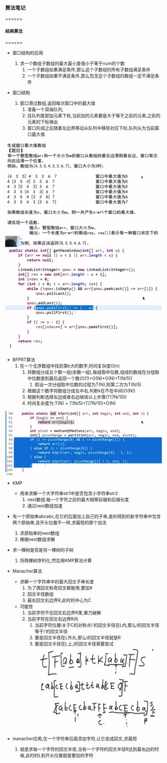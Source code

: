### 算法笔记
======

#### 经典算法
======

* 窗口结构的应用
	1. 求一个数组子数组的最大最小差值小于等于num的个数
		1. 一个子数组如果满足条件,那么这个子数组的所有子数组满足条件
		2. 一个子数组如果不满足条件,那么包含这个子数组的数组一定不满足条件

* 窗口结构
	1. 窗口滑过数组,返回每次窗口中的最大值
		1. 准备一个双端队列,
		2. 往队列尾部加元素下标,当前加的元素要是大于等于之前的元素,之前的元素的下标弹出
		3. 窗口形成之后随着左边界移动从队列中移除对应下标,队列头为当前窗口最大值

![avatar](pic/窗口结构.png)
![avatar](pic/滑动窗口算法.png)

* BFPRT算法
	1. 在一个无序数组中找到第k大的数字,时间复杂度O(n)
		1. 将数组分成五个数一组(余数一组),每组取中位数,组成的数组在分组取中位数直到最后返回一个数(O(1)+O(N)+O(N)+T(N/5))
			1. 假设一次分组取中位数的过程为T(N),则第二次为T(N/5)
		2. 根据这个数字将数组分成左中右,判断k在不在中间(O(N))
		3. 根据判断选择左边或者右边继续以上步骤(T(7N/10))
		4. 时间复杂度为:T(N) = T(N/5)+T(7N/10)+O(N)
	
![avatar](pic/bfprt算法主体.png)

* KMP
    * 用来求解一个大字符串str1中是否包含小字符串str2
        1. next数组:每一个字符之前的最大相等前缀和后缀长度
        2. 通过next数组加速
        
* 有一个原始串abcabc,在它的后面加上自己的子串,是的得到的新字符串中包含两个原始串,且开头位置不一样,求最短的那个加法
    1. 求原始串的next数组
    2. 根据next数组求解
* 求一棵树是否是另一棵树的子树
    1. 将两棵树序列化,然后用KMP算法计算
    
* Manacher算法
    * 求解一个字符串中的最大回文子串长度
        1. 为了偶回文和奇回文都能用,要加#
        1. 回文半径数组
        2. 最右回文右边界R,此时的中心为C
    * 可能性
        1. 当前字符不在回文右边界R里,暴力破解
        2. 当前字符在回文右边界R内
            1. 当前字符位置i关于C的对称点i'的回文半径在L内,那么i的回文半径等于i'的回文半径
            2. 要是回文半径在L外头,那么i的回文半径就是R
            3. 要是回文半径在L上,i的回文半径需要尝试
![avatar](pic/最长回文可能性.png)

* manacher应用,在一个字符串后面添加字符,让它变成回文,求最短
    1. 就是求每一个字符的回文半径,当有一个字符的回文半径R达到最右边的时候,此时的L到开头位置就是要加的字符

